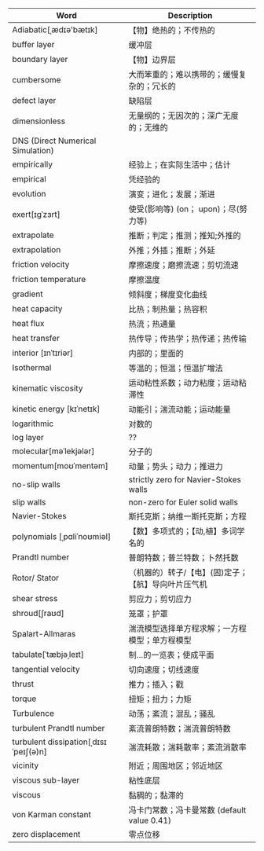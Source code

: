 | Word  | Description |
| ----- | ----------- |
| Adiabatic[ˌædɪə'bætɪk] | 【物】绝热的；不传热的 |
| buffer layer | 缓冲层 |
| boundary layer | 【物】边界层 |
| cumbersome | 大而笨重的；难以携带的；缓慢复杂的；冗长的 |
| defect layer | 缺陷层 |
| dimensionless | 无量纲的；无因次的；深广无度的；无维的
| DNS (Direct Numerical Simulation)
| empirically | 经验上；在实际生活中；估计
| empirical | 凭经验的
| evolution | 演变；进化；发展；渐进
| exert[ɪɡˈzɜrt] | 使受(影响等) (on； upon)；尽(努力等)
| extrapolate | 推断；判定；推测；推知;外推的
| extrapolation | 外推；外插；推断；外延
| friction velocity | 摩擦速度；磨擦流速；剪切流速
| friction temperature | 摩擦温度
| gradient | 倾斜度；梯度变化曲线
| heat capacity | 比热；制热量；热容积
| heat flux | 热流；热通量
| heat transfer | 热传导；传热学；热传递；热传输
| interior [ɪnˈtɪriər] | 内部的；里面的
| Isothermal | 等温的；恒温；恒温扩增法
| kinematic viscosity | 运动粘性系数；动力粘度；运动粘滞性
| kinetic energy [kɪˈnetɪk] | 动能引；湍流动能；运动能量
| logarithmic | 对数的
| log layer | ??
| molecular[məˈlekjələr] | 分子的
| momentum[moʊˈmentəm] | 动量；势头；动力；推进力
| no-slip walls | strictly zero for Navier-Stokes walls
| slip walls | non-zero for Euler solid walls 
| Navier-Stokes | 斯托克斯；纳维一斯托克斯；方程
| polynomials [ˌpɑliˈnoʊmiəl] | 【数】多项式的；【动,植】多词学名的
| Prandtl number | 普朗特数；普兰特数；卜然托数
| Rotor/ Stator | （机器的）转子/【电】(固)定子；【航】导向叶片压气机
| shear stress | 剪应力；剪切应力
| shroud[ʃraʊd] | 笼罩；护罩
| Spalart-Allmaras | 湍流模型选择单方程求解；一方程模型；单方程模型
| tabulate[ˈtæbjəˌleɪt] | 制…的一览表；使成平面
| tangential velocity | 切向速度；切线速度
| thrust | 推力；插入；戳
| torque | 扭矩；扭力；力矩
| Turbulence | 动荡；紊流；混乱；骚乱
| turbulent Prandtl number | 紊流普朗特数；湍流普朗特数
| turbulent dissipation[ˌdɪsɪˈpeɪʃ(ə)n] | 湍流耗散；湍耗散率；紊流消散率
| vicinity | 附近；周围地区；邻近地区
| viscous sub-layer | 粘性底层
| viscous | 黏稠的；黏滞的
| von Karman constant | 冯卡门常数；冯卡曼常数  (default value 0.41) 
| zero displacement | 零点位移


